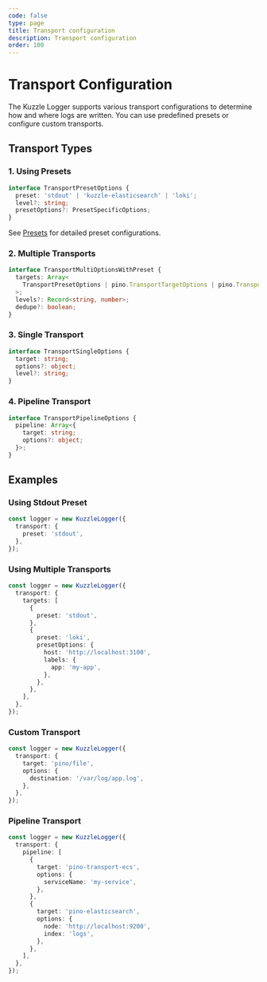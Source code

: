 ```yaml
---
code: false
type: page
title: Transport configuration
description: Transport configuration
order: 100
---
```


# Transport Configuration

The Kuzzle Logger supports various transport configurations to determine how and where logs are written. You can use predefined presets or configure custom transports.

## Transport Types

### 1. Using Presets

```typescript
interface TransportPresetOptions {
  preset: 'stdout' | 'kuzzle-elasticsearch' | 'loki';
  level?: string;
  presetOptions?: PresetSpecificOptions;
}
```

See [Presets](./presets.md) for detailed preset configurations.

### 2. Multiple Transports

```typescript
interface TransportMultiOptionsWithPreset {
  targets: Array<
    TransportPresetOptions | pino.TransportTargetOptions | pino.TransportPipelineOptions
  >;
  levels?: Record<string, number>;
  dedupe?: boolean;
}
```

### 3. Single Transport

```typescript
interface TransportSingleOptions {
  target: string;
  options?: object;
  level?: string;
}
```

### 4. Pipeline Transport

```typescript
interface TransportPipelineOptions {
  pipeline: Array<{
    target: string;
    options?: object;
  }>;
}
```

## Examples

### Using Stdout Preset

```typescript
const logger = new KuzzleLogger({
  transport: {
    preset: 'stdout',
  },
});
```

### Using Multiple Transports

```typescript
const logger = new KuzzleLogger({
  transport: {
    targets: [
      {
        preset: 'stdout',
      },
      {
        preset: 'loki',
        presetOptions: {
          host: 'http://localhost:3100',
          labels: {
            app: 'my-app',
          },
        },
      },
    ],
  },
});
```

### Custom Transport

```typescript
const logger = new KuzzleLogger({
  transport: {
    target: 'pino/file',
    options: {
      destination: '/var/log/app.log',
    },
  },
});
```

### Pipeline Transport

```typescript
const logger = new KuzzleLogger({
  transport: {
    pipeline: [
      {
        target: 'pino-transport-ecs',
        options: {
          serviceName: 'my-service',
        },
      },
      {
        target: 'pino-elasticsearch',
        options: {
          node: 'http://localhost:9200',
          index: 'logs',
        },
      },
    ],
  },
});
```
